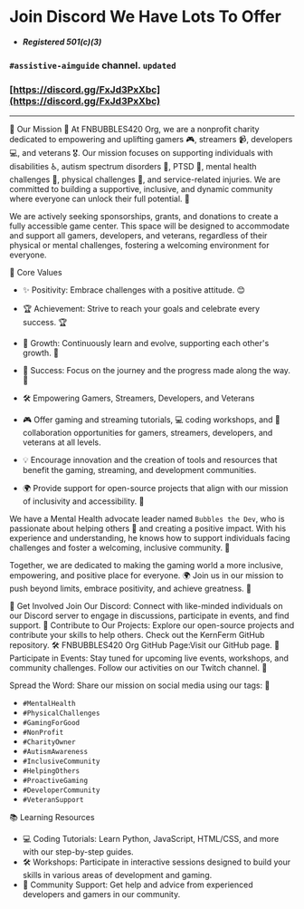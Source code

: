 # Join Discord We Have Lots To Offer
- ***Registered 501(c)(3)***

### `#assistive-aimguide` channel. `updated`

### **[https://discord.gg/FxJd3PxXbc](https://discord.gg/FxJd3PxXbc)**

---

🌟 Our Mission 🌟
At FNBUBBLES420 Org, we are a nonprofit charity dedicated to empowering and uplifting gamers 🎮, streamers 📹, developers 💻, and veterans 🎖️. Our mission focuses on supporting individuals with disabilities ♿, autism spectrum disorders 🧩, PTSD 🧠, mental health challenges 💚, physical challenges 💪, and service-related injuries. We are committed to building a supportive, inclusive, and dynamic community where everyone can unlock their full potential. 🌟

We are actively seeking sponsorships, grants, and donations to create a fully accessible game center. This space will be designed to accommodate and support all gamers, developers, and veterans, regardless of their physical or mental challenges, fostering a welcoming environment for everyone.

🌟 Core Values
- ✨ Positivity: Embrace challenges with a positive attitude. 😊
- 🏆 Achievement: Strive to reach your goals and celebrate every success. 🏆
- 🌱 Growth: Continuously learn and evolve, supporting each other's growth. 🌱
- 🚀 Success: Focus on the journey and the progress made along the way. 🚀
- 🛠️ Empowering Gamers, Streamers, Developers, and Veterans

- 🎮 Offer gaming and streaming tutorials, 💻 coding workshops, and 🤝 collaboration opportunities for gamers, streamers, developers, and veterans at all levels.
- 💡 Encourage innovation and the creation of tools and resources that benefit the gaming, streaming, and development communities.
- 🌍 Provide support for open-source projects that align with our mission of inclusivity and accessibility. 🤝

We have a Mental Health advocate leader named `Bubbles the Dev`, who is passionate about helping others 🤝 and creating a positive impact. With his experience and understanding, he knows how to support individuals facing challenges and foster a welcoming, inclusive community. 🌟

Together, we are dedicated to making the gaming world a more inclusive, empowering, and positive place for everyone. 🌍 Join us in our mission to push beyond limits, embrace positivity, and achieve greatness. 🚀

💬 Get Involved
Join Our Discord: Connect with like-minded individuals on our Discord server to engage in discussions, participate in events, and find support. 💬
Contribute to Our Projects: Explore our open-source projects and contribute your skills to help others. Check out the KernFerm GitHub repository. 🛠️
FNBUBBLES420 Org GitHub Page:Visit our GitHub page. 📂
Participate in Events: Stay tuned for upcoming live events, workshops, and community challenges. Follow our activities on our Twitch channel. 📅

Spread the Word: Share our mission on social media using our tags: 📢
- `#MentalHealth`
- `#PhysicalChallenges`
- `#GamingForGood`
- `#NonProfit`
- `#CharityOwner`
- `#AutismAwareness`
- `#InclusiveCommunity`
- `#HelpingOthers`
- `#ProactiveGaming`
- `#DeveloperCommunity`
- `#VeteranSupport`

📚 Learning Resources
- 💻 Coding Tutorials: Learn Python, JavaScript, HTML/CSS, and more with our step-by-step guides.
- 🛠️ Workshops: Participate in interactive sessions designed to build your skills in various areas of development and gaming.
- 🤝 Community Support: Get help and advice from experienced developers and gamers in our community.
